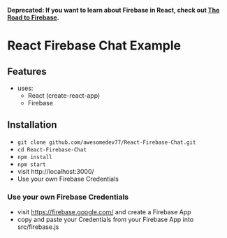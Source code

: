**Deprecated: If you want to learn about Firebase in React, check out [The Road to Firebase](https://www.roadtofirebase.com/).**

# React Firebase Chat Example

## Features

* uses:
  * React (create-react-app)
  * Firebase

## Installation

* `git clone github.com/awesomedev77/React-Firebase-Chat.git`
* `cd React-Firebase-Chat`
* `npm install`
* `npm start`
* visit http://localhost:3000/
* Use your own Firebase Credentials

### Use your own Firebase Credentials

* visit https://firebase.google.com/ and create a Firebase App
* copy and paste your Credentials from your Firebase App into src/firebase.js
